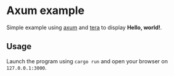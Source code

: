 # Axum example

Simple example using [axum](https://docs.rs/axum/latest/axum) and
[tera](https://docs.rs/tera/latest/tera) to display **Hello, world!**.

## Usage

Launch the program using `cargo run` and open your browser on `127.0.0.1:3000`.
